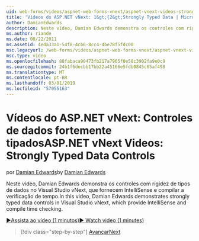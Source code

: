 ```yaml
---
uid: web-forms/videos/aspnet-web-forms-vnext/aspnet-vnext-videos-strongly-typed-data-controls
title: 'Vídeos do ASP.NET vNext: 1&gt;{2&gt;Strongly Typed Data | Microsoft Docs'
author: DamianEdwards
description: Neste vídeo, Damian Edwards demonstra os controles com rigidez de tipos de dados no Visual Studio vNext, que fornecem IntelliSense e compilar a verificação de tempo.
ms.author: riande
ms.date: 08/22/2011
ms.assetid: 4eda33a1-54f8-4cb6-8cc4-4be78f5fdc00
msc.legacyurl: /web-forms/videos/aspnet-web-forms-vnext/aspnet-vnext-videos-strongly-typed-data-controls
msc.type: video
ms.openlocfilehash: 88fabaca90473fb217a7965f0e58c3902fa9e0c9
ms.sourcegitcommit: 24b1f6decbb17bb22a45166e5fdb0845c65af498
ms.translationtype: MT
ms.contentlocale: pt-BR
ms.lasthandoff: 03/01/2019
ms.locfileid: "57055163"
---
```

<a name="aspnet-vnext-videos-strongly-typed-data-controls"></a><span data-ttu-id="dff2a-103">Vídeos do ASP.NET vNext: Controles de dados fortemente tipados</span><span class="sxs-lookup"><span data-stu-id="dff2a-103">ASP.NET vNext Videos: Strongly Typed Data Controls</span></span>
====================
<span data-ttu-id="dff2a-104">por [Damian Edwards](https://github.com/DamianEdwards)</span><span class="sxs-lookup"><span data-stu-id="dff2a-104">by [Damian Edwards](https://github.com/DamianEdwards)</span></span>

<span data-ttu-id="dff2a-105">Neste vídeo, Damian Edwards demonstra os controles com rigidez de tipos de dados no Visual Studio vNext, que fornecem IntelliSense e compilar a verificação de tempo.</span><span class="sxs-lookup"><span data-stu-id="dff2a-105">In this video, Damian Edwards demonstrates strongly typed data controls in Visual Studio vNext, which provide IntelliSense and compile time checking.</span></span>

[<span data-ttu-id="dff2a-106">&#9654;Assista ao vídeo (1 minutos)</span><span class="sxs-lookup"><span data-stu-id="dff2a-106">&#9654; Watch video (1 minutes)</span></span>](https://channel9.msdn.com/Blogs/ASP-NET-Site-Videos/aspnet-vnext-videos-strongly-typed-data-controls)

> [!div class="step-by-step"]
> [<span data-ttu-id="dff2a-107">Avançar</span><span class="sxs-lookup"><span data-stu-id="dff2a-107">Next</span></span>](aspnet-vnext-videos-model-binding-part-1-selecting-data.md)
